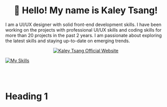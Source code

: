 <h1 align="center">👋 Hello! My name is Kaley Tsang! </h2>

<p>I am a UI/UX designer with solid front-end development skills. I have been working on the projects with professional UI/UX skills and coding skills for more than 20 projects in the past 2 years. I am passionate about exploring the latest skills and staying up-to-date on emerging trends.</p>

<p align="center">
  <a href="https://kaleytsang.ca">
  <img alt="Kaley Tsang Official Website" title="Kaley Tsang Official Website" src= "https://github.githubassets.com/images/icons/emoji/unicode/1f310.png?v8"
  </a>
    
    

[![My Skills](https://skills.thijs.gg/icons?i=html,css,javascript,nodejs,react,figma&theme=dark)](https://skills.thijs.gg)

  
  
  
  <br><br>
</p>


<!--
**Kaley Tsang** is a ✨ _special_ ✨ repository because its `README.md` (this file) appears on your GitHub profile.

Here are some ideas to get you started:

- 🔭 I’m currently working on ...
- 🌱 I’m currently learning ...
- 👯 I’m looking to collaborate on ...
- 🤔 I’m looking for help with ...
- 💬 Ask me about ...
- 📫 How to reach me: ...
- 😄 Pronouns: ...
- ⚡ Fun fact: ...
-->

# Heading 1


